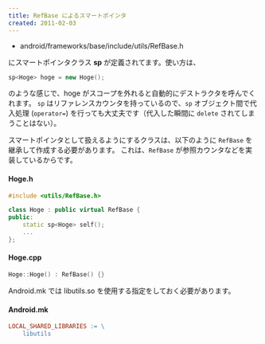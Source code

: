 ```yaml
---
title: RefBase によるスマートポインタ
created: 2011-02-03
---
```


* android/frameworks/base/include/utils/RefBase.h

にスマートポインタクラス **sp** が定義されてます。使い方は、

```cpp
sp<Hoge> hoge = new Hoge();
```

のような感じで、hoge がスコープを外れると自動的にデストラクタを呼んでくれます。
`sp` はリファレンスカウンタを持っているので、`sp` オブジェクト間で代入処理 (`operator=`) を行っても大丈夫です（代入した瞬間に `delete` されてしまうことはない）。

スマートポインタとして扱えるようにするクラスは、以下のように `RefBase` を継承して作成する必要があります。
これは、`RefBase` が参照カウンタなどを実装しているからです。

#### Hoge.h

```cpp
#include <utils/RefBase.h>

class Hoge : public virtual RefBase {
public:
    static sp<Hoge> self();
    ...
};
```

#### Hoge.cpp

```cpp
Hoge::Hoge() : RefBase() {}
```

Android.mk では libutils.so を使用する指定をしておく必要があります。

#### Android.mk

```makefile
LOCAL_SHARED_LIBRARIES := \
    libutils
```

